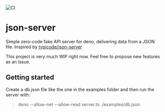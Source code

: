 ![CI](https://github.com/magnattic/json-server/workflows/CI/badge.svg)

# json-server

Simple zero-code fake API server for deno, delivering data from a JSON file. Inspired by [typicode/json-server](https://github.com/typicode/json-server)

This project is very much WIP right now. Feel free to propose new features as an issue.

## Getting started

Create a db.json file like the one in the examples folder and then run the server with:

> deno --allow-net --allow-read server.ts ./examples/db.json
